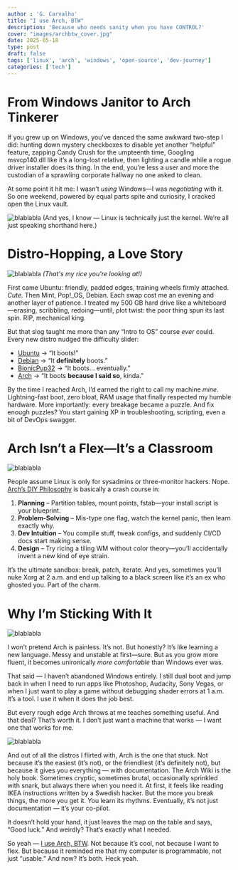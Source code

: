 ```yaml
---
author : 'G. Carvalho'
title: "I use Arch, BTW"
description: 'Because who needs sanity when you have CONTROL?'
cover: "images/archbtw_cover.jpg"
date: 2025-05-18
type: post
draft: false
tags: ['linux', 'arch', 'windows', 'open-source', 'dev-journey']
categories: ['tech']
---
```


# From Windows Janitor to Arch Tinkerer

If you grew up on Windows, you’ve danced the same awkward two-step I did: hunting down mystery checkboxes to disable yet another “helpful” feature, zapping Candy Crush for the umpteenth time, Googling msvcp140.dll like it’s a long-lost relative, then lighting a candle while a rogue driver installer does its thing. In the end, you’re less a user and more the custodian of a sprawling corporate hallway no one asked to clean.

At some point it hit me: I wasn’t _using_ Windows—I was _negotiating_ with it. So one weekend, powered by equal parts spite and curiosity, I cracked open the Linux vault.

![blablabla](img1.png)
(And yes, I know — Linux is technically just the kernel. We’re all just speaking shorthand here.)

# Distro-Hopping, a Love Story

![blablabla](img2.png)
*(That's my rice you're looking at!)*

First came Ubuntu: friendly, padded edges, training wheels firmly attached. _Cute_. Then Mint, Pop!_OS, Debian. Each swap cost me an evening and another layer of patience. I treated my 500 GB hard drive like a whiteboard—erasing, scribbling, redoing—until, plot twist: the poor thing spun its last spin. RIP, mechanical king.

But that slog taught me more than any “Intro to OS” course _ever_ could. Every new distro nudged the difficulty slider:

- [Ubuntu](https://en.wikipedia.org/wiki/Ubuntu)        →  “It boots!”
- [Debian](https://en.wikipedia.org/wiki/Debian)        →  “It **definitely** boots.”
- [BionicPup32](https://en.wikipedia.org/wiki/Puppy_Linux)   →  “It boots… eventually.”
- [Arch](https://wiki.archlinux.org/title/Arch_Linux#)          →  “It boots **because I said so**, kinda.”

By the time I reached Arch, I’d earned the right to call my machine _mine_. Lightning-fast boot, zero bloat, RAM usage that finally respected my humble hardware. More importantly: every breakage became a puzzle. And fix enough puzzles? You start gaining XP in troubleshooting, scripting, even a bit of DevOps swagger.

# Arch Isn’t a Flex—It’s a Classroom

![blablabla](img3.jpg)

People assume Linux is only for sysadmins or three-monitor hackers. Nope. <a href="https://wiki.archlinux.org/title/Arch_Linux#Pragmatism" target="_blank">Arch’s DIY Philosophy</a> is basically a crash course in:

1. **Planning** – Partition tables, mount points, fstab—your install script is your blueprint.
2. **Problem-Solving** – Mis-type one flag, watch the kernel panic, then learn exactly why.
3. **Dev Intuition** – You compile stuff, tweak configs, and suddenly CI/CD docs start making sense.
4. **Design** – Try ricing a tiling WM without color theory—you’ll accidentally invent a new kind of eye strain.

It’s the ultimate sandbox: break, patch, iterate. And yes, sometimes you’ll nuke Xorg at 2 a.m. and end up talking to a black screen like it’s an ex who ghosted you. Part of the charm.

# Why I’m Sticking With It

![blablabla](img4.png)

I won’t pretend Arch is painless. It’s not.
But honestly? It’s like learning a new language. Messy and unstable at first—sure. But as you grow more fluent, it becomes unironically _more comfortable_ than Windows ever was.

That said — I haven’t abandoned Windows entirely. I still dual boot and jump back in when I need to run apps like Photoshop, Audacity, Sony Vegas, or when I just want to play a game without debugging shader errors at 1 a.m. It’s a tool. I use it when it does the job best.

But every rough edge Arch throws at me teaches something useful. And that deal? That’s worth it. I don’t just want a machine that works — I want one that works for me.

![blablabla](img5.jpg)

And out of all the distros I flirted with, Arch is the one that stuck. Not because it’s the easiest (it’s not), or the friendliest (it’s definitely not), but because it gives you everything — with documentation. The Arch Wiki is the holy book. Sometimes cryptic, sometimes brutal, occasionally sprinkled with snark, but always there when you need it. At first, it feels like reading IKEA instructions written by a Swedish hacker. But the more you break things, the more you get it. You learn its rhythms. Eventually, it’s not just documentation — it’s your co-pilot.

It doesn’t hold your hand, it just leaves the map on the table and says, “Good luck.” And weirdly? That’s exactly what I needed.

So yeah — <a href="https://knowyourmeme.com/memes/btw-i-use-arch" target="_blank">I use Arch, BTW</a>.
Not because it’s cool, not because I want to flex. But because it reminded me that my computer is programmable, not just “usable.”
And now? It’s both. Heck yeah.

